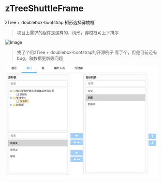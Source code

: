 # zTreeShuttleFrame
zTree + doublebox-bootstrap 树形选择穿梭框

> 项目上需求的组件是这样的，树形，穿梭框可上下排序

![Image](ShuttleFrame.png)

> 找了个用zTree + doublebox-bootstrap的开源例子 写了个，但是目前还有bug，和数据更新等问题

![Image](shuttle.png)